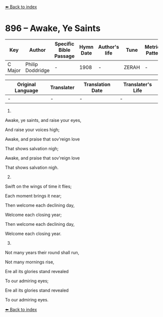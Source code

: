 [⬅️ Back to index](../README.md)

# 896 – Awake, Ye Saints

Key | Author   | Specific Bible Passage     |Hymn Date |Author's life |Tune |Metrical Pattern   |Composer/Source
-- | --------- | ---------------------------|----------|--------------|-----|-------------------|-------------  
C Major |Philip Doddridge |- |1908 |- |ZERAH |- |Lowell Mason

Original Language | Translater | Translation Date   | Translater's Life  
----------------- | --------- | --------------------|-------------     
\- |- |- |-




1.

Awake, ye saints, and raise your eyes,

And raise your voices high;

Awake, and praise that sov'reign love

That shows salvation nigh;

Awake, and praise that sov'reign love

That shows salvation nigh.



2.

Swift on the wings of time it flies;

Each moment brings it near;

Then welcome each declining day,

Welcome each closing year;

Then welcome each declining day,

Welcome each closing year.



3.

Not many years their round shall run,

Not many mornings rise,

Ere all its glories stand revealed

To our admiring eyes;

Ere all its glories stand revealed

To our admiring eyes.



[⬅️ Back to index](../README.md)
